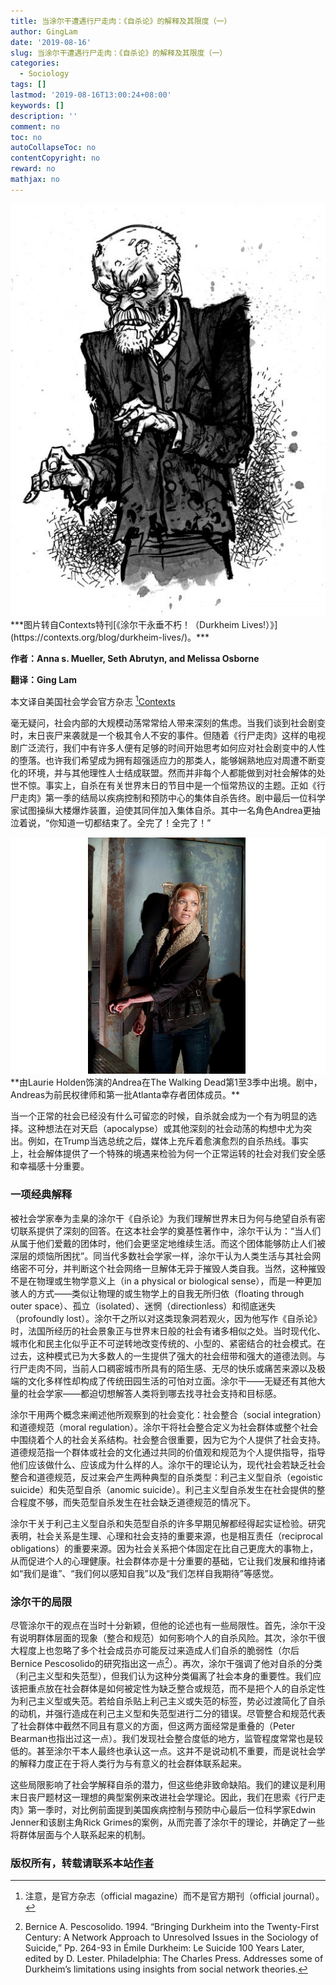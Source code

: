 ```yaml
---
title: 当涂尔干遭遇行尸走肉：《自杀论》的解释及其限度（一）
author: GingLam
date: '2019-08-16'
slug: 当涂尔干遭遇行尸走肉：《自杀论》的解释及其限度（一）
categories:
  - Sociology
tags: []
lastmod: '2019-08-16T13:00:24+08:00'
keywords: []
description: ''
comment: no
toc: no
autoCollapseToc: no
contentCopyright: no
reward: no
mathjax: no
---
```

<div align=center><img src="https://raw.githubusercontent.com/GingLam/Storage/master/zombie9.3-519x680.jpeg"></div>
<div align=center>
</div>
***图片转自Contexts特刊[《涂尔干永垂不朽！（Durkheim Lives!）》](https://contexts.org/blog/durkheim-lives/)。***

**作者：Anna s. Mueller, Seth Abrutyn, and Melissa Osborne**

**翻译：Ging Lam**

本文译自美国社会学会官方杂志 [^1][Contexts](https://academic.oup.com/esr/article-abstract/26/5/499/506250)

毫无疑问，社会内部的大规模动荡常常给人带来深刻的焦虑。当我们谈到社会剧变时，末日丧尸来袭就是一个极其令人不安的事件。但随着《行尸走肉》这样的电视剧广泛流行，我们中有许多人便有足够的时间开始思考如何应对社会剧变中的人性的堕落。也许我们希望成为拥有超强适应力的那类人，能够娴熟地应对周遭不断变化的环境，并与其他理性人士结成联盟。然而并非每个人都能做到对社会解体的处世不惊。事实上，自杀在有关世界末日的节目中是一个恒常热议的主题。正如《行尸走肉》第一季的结局以疾病控制和预防中心的集体自杀告终。剧中最后一位科学家试图操纵大楼爆炸装置，迫使其同伴加入集体自杀。其中一名角色Andrea更抽泣着说，“你知道一切都结束了。全完了！全完了！”

<!--more-->

<div align=center><img src="https://raw.githubusercontent.com/GingLam/Storage/master/Andrea.jpeg"></div>
<div align=center>
</div>
**由Laurie Holden饰演的Andrea在The Walking Dead第1至3季中出境。剧中，Andreas为前民权律师和第一批Atlanta幸存者团体成员。**

当一个正常的社会已经没有什么可留恋的时候，自杀就会成为一个有为明显的选择。这种想法在对天启（apocalypse）或其他深刻的社会动荡的构想中尤为突出。例如，在Trump当选总统之后，媒体上充斥着愈演愈烈的自杀热线。事实上，社会解体提供了一个特殊的境遇来检验为何一个正常运转的社会对我们安全感和幸福感十分重要。

### 一项经典解释

被社会学家奉为圭臬的涂尔干《自杀论》为我们理解世界末日为何与绝望自杀有密切联系提供了深刻的回答。在这本社会学的奠基性著作中，涂尔干认为：“当人们从属于他们爱戴的团体时，他们会更坚定地维续生活。而这个团体能够防止人们被深层的烦恼所困扰”。同当代多数社会学家一样，涂尔干认为人类生活与其社会网络密不可分，并判断这个社会网络一旦解体无异于摧毁人类自我。当然，这种摧毁不是在物理或生物学意义上（in a physical or biological sense），而是一种更加骇人的方式——类似让物理的或生物学上的自我无所归依（floating through outer space）、孤立（isolated）、迷惘（directionless）和彻底迷失（profoundly lost）。涂尔干之所以对这类现象洞若观火，因为他写作《自杀论》时，法国所经历的社会景象正与世界末日般的社会有诸多相似之处。当时现代化、城市化和民主化似乎正不可逆转地改变传统的、小型的、紧密结合的社会模式。在过去，这种模式已为大多数人的一生提供了强大的社会纽带和强大的道德法则。与行尸走肉不同，当前人口稠密城市所具有的陌生感、无尽的快乐或痛苦来源以及极端的文化多样性却构成了传统田园生活的可怕对立面。涂尔干——无疑还有其他大量的社会学家——都迫切想解答人类将到哪去找寻社会支持和目标感。

涂尔干用两个概念来阐述他所观察到的社会变化：社会整合（social integration）和道德规范（moral regulation）。涂尔干将社会整合定义为社会群体或整个社会中围绕着个人的社会关系结构。社会整合很重要，因为它为个人提供了社会支持。道德规范指一个群体或社会的文化通过共同的价值观和规范为个人提供指导，指导他们应该做什么、应该成为什么样的人。涂尔干的理论认为，现代社会若缺乏社会整合和道德规范，反过来会产生两种典型的自杀类型：利己主义型自杀（egoistic suicide）和失范型自杀（anomic suicide）。利己主义型自杀发生在社会提供的整合程度不够，而失范型自杀发生在社会缺乏道德规范的情况下。

涂尔干关于利己主义型自杀和失范型自杀的许多早期见解都经得起实证检验。研究表明，社会关系是生理、心理和社会支持的重要来源，也是相互责任（reciprocal obligations）的重要来源。因为社会关系把个体固定在比自己更庞大的事物上，从而促进个人的心理健康。社会群体亦是十分重要的基础，它让我们发展和维持诸如“我们是谁”、“我们何以感知自我”以及“我们怎样自我期待”等感觉。

### 涂尔干的局限

尽管涂尔干的观点在当时十分新颖，但他的论述也有一些局限性。首先，涂尔干没有说明群体层面的现象（整合和规范）如何影响个人的自杀风险。其次，涂尔干很大程度上也忽略了多个社会成员亦可能反过来造成人们自杀的脆弱性（尔后Bernice Pescosolido的研究指出这一点[^2]）。再次，涂尔干强调了他对自杀的分类（利己主义型和失范型），但我们认为这种分类偏离了社会本身的重要性。我们应该把重点放在社会群体是如何被定性为缺乏整合或规范，而不是把个人的自杀定性为利己主义型或失范。若给自杀贴上利己主义或失范的标签，势必过渡简化了自杀的动机，并强行造成在利己主义型和失范型进行二分的错误。尽管整合和规范代表了社会群体中截然不同且有意义的方面，但这两方面经常是重叠的（Peter  Bearman也指出过这一点）。我们发现社会整合度低的地方，监管程度常常也是较低的。甚至涂尔干本人最终也承认这一点。这并不是说动机不重要，而是说社会学的解释力度正在于将人类行为与有意义的社会群体联系起来。

这些局限影响了社会学解释自杀的潜力，但这些绝非致命缺陷。我们的建议是利用末日丧尸题材这一理想的典型案例来改进社会学理论。因此，我们在思索《行尸走肉》第一季时，对比例前面提到美国疾病控制与预防中心最后一位科学家Edwin Jenner和该剧主角Rick Grimes的案例，从而完善了涂尔干的理论，并确定了一些将群体层面与个人联系起来的机制。

[^1]: 注意，是官方杂志（official magazine）而不是官方期刊（official journal）。
[^2]: Bernice A. Pescosolido. 1994. “Bringing Durkheim into the Twenty-First Century: A Network Approach to Unresolved Issues in the Sociology of Suicide,” Pp. 264-93 in Émile Durkheim: Le Suicide 100 Years Later, edited by D. Lester. Philadelphia: The Charles Press. Addresses some of Durkheim’s limitations using insights from social network theories.

### 版权所有，转载请联系本站[作者](mailto:linj83@mail2.sysu.edu.cn)
